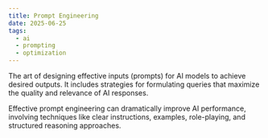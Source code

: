 ```yaml
---
title: Prompt Engineering
date: 2025-06-25
tags:
  - ai
  - prompting
  - optimization
---
```


The art of designing effective inputs (prompts) for AI models to achieve desired outputs. It includes strategies for formulating queries that maximize the quality and relevance of AI responses.

Effective prompt engineering can dramatically improve AI performance, involving techniques like clear instructions, examples, role-playing, and structured reasoning approaches.